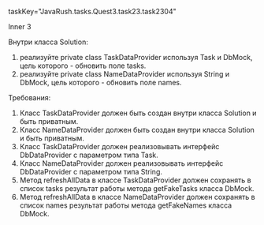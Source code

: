 taskKey="JavaRush.tasks.Quest3.task23.task2304"

Inner 3

Внутри класса Solution:
1) реализуйте private class TaskDataProvider используя Task и DbMock, цель которого - обновить поле tasks.
2) реализуйте private class NameDataProvider используя String и DbMock, цель которого - обновить поле names.


Требования:
1.	Класс TaskDataProvider должен быть создан внутри класса Solution и быть приватным.
2.	Класс NameDataProvider должен быть создан внутри класса Solution и быть приватным.
3.	Класс TaskDataProvider должен реализовывать интерфейс DbDataProvider с параметром типа Task.
4.	Класс NameDataProvider должен реализовывать интерфейс DbDataProvider с параметром типа String.
5.	Метод refreshAllData в классе TaskDataProvider должен сохранять в список tasks результат работы метода getFakeTasks класса DbMock.
6.	Метод refreshAllData в классе NameDataProvider должен сохранять в список names результат работы метода getFakeNames класса DbMock.


